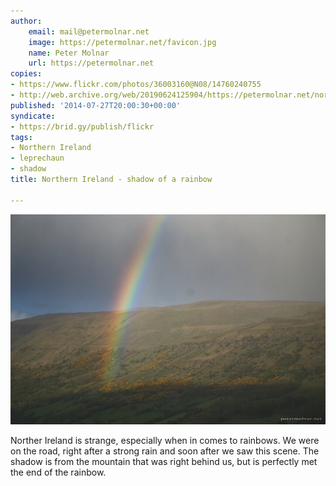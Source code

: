 ```yaml
---
author:
    email: mail@petermolnar.net
    image: https://petermolnar.net/favicon.jpg
    name: Peter Molnar
    url: https://petermolnar.net
copies:
- https://www.flickr.com/photos/36003160@N08/14760240755
- http://web.archive.org/web/20190624125904/https://petermolnar.net/northern-ireland-shadow-of-a-rainbow/
published: '2014-07-27T20:00:30+00:00'
syndicate:
- https://brid.gy/publish/flickr
tags:
- Northern Ireland
- leprechaun
- shadow
title: Northern Ireland - shadow of a rainbow

---
```


![](northern-ireland-shadow-of-a-rainbow.jpg)

Norther Ireland is strange, especially when in comes to rainbows. We
were on the road, right after a strong rain and soon after we saw this
scene. The shadow is from the mountain that was right behind us, but is
perfectly met the end of the rainbow.